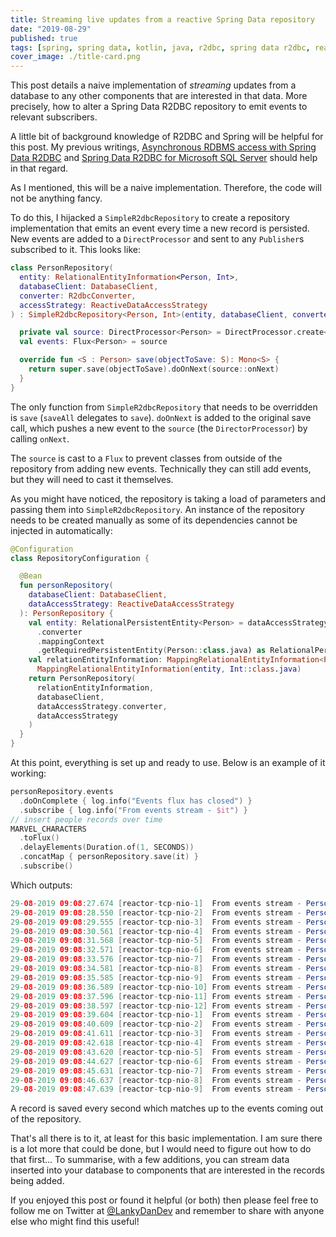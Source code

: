 ```yaml
---
title: Streaming live updates from a reactive Spring Data repository
date: "2019-08-29"
published: true
tags: [spring, spring data, kotlin, java, r2dbc, spring data r2dbc, reactive, reactive streams]
cover_image: ./title-card.png
---
```


This post details a naive implementation of _streaming_ updates from a database to any other components that are interested in that data. More precisely, how to alter a Spring Data R2DBC repository to emit events to relevant subscribers.

A little bit of background knowledge of R2DBC and Spring will be helpful for this post. My previous writings, [Asynchronous RDBMS access with Spring Data R2DBC](https://lankydan.dev/2019/02/16/asynchronous-rdbms-access-with-spring-data-r2dbc) and [Spring Data R2DBC for Microsoft SQL Server](https://lankydan.dev/spring-data-r2dbc-for-microsoft-sql-server) should help in that regard.

As I mentioned, this will be a naive implementation. Therefore, the code will not be anything fancy.

To do this, I hijacked a `SimpleR2dbcRepository` to create a repository implementation that emits an event every time a new record is persisted. New events are added to a `DirectProcessor` and sent to any `Publisher`s subscribed to it. This looks like:

```kotlin
class PersonRepository(
  entity: RelationalEntityInformation<Person, Int>,
  databaseClient: DatabaseClient,
  converter: R2dbcConverter,
  accessStrategy: ReactiveDataAccessStrategy
) : SimpleR2dbcRepository<Person, Int>(entity, databaseClient, converter, accessStrategy) {

  private val source: DirectProcessor<Person> = DirectProcessor.create<Person>()
  val events: Flux<Person> = source

  override fun <S : Person> save(objectToSave: S): Mono<S> {
    return super.save(objectToSave).doOnNext(source::onNext)
  }
}
```

The only function from `SimpleR2dbcRepository` that needs to be overridden is `save` (`saveAll` delegates to `save`). `doOnNext` is added to the original save call, which pushes a new event to the `source` (the `DirectorProcessor`) by calling `onNext`.

The `source` is cast to a `Flux` to prevent classes from outside of the repository from adding new events. Technically they can still add events, but they will need to cast it themselves.

As you might have noticed, the repository is taking a load of parameters and passing them into `SimpleR2dbcRepository`. An instance of the repository needs to be created manually as some of its dependencies cannot be injected in automatically:

```kotlin
@Configuration
class RepositoryConfiguration {

  @Bean
  fun personRepository(
    databaseClient: DatabaseClient,
    dataAccessStrategy: ReactiveDataAccessStrategy
  ): PersonRepository {
    val entity: RelationalPersistentEntity<Person> = dataAccessStrategy
      .converter
      .mappingContext
      .getRequiredPersistentEntity(Person::class.java) as RelationalPersistentEntity<Person>
    val relationEntityInformation: MappingRelationalEntityInformation<Person, Int> =
      MappingRelationalEntityInformation(entity, Int::class.java)
    return PersonRepository(
      relationEntityInformation,
      databaseClient,
      dataAccessStrategy.converter,
      dataAccessStrategy
    )
  }
}
```

At this point, everything is set up and ready to use. Below is an example of it working:

```kotlin
personRepository.events
  .doOnComplete { log.info("Events flux has closed") }
  .subscribe { log.info("From events stream - $it") }
// insert people records over time
MARVEL_CHARACTERS
  .toFlux()
  .delayElements(Duration.of(1, SECONDS))
  .concatMap { personRepository.save(it) }
  .subscribe()
```

Which outputs:

```java
29-08-2019 09:08:27.674 [reactor-tcp-nio-1]  From events stream - Person(id=481, name=Spiderman, age=18)
29-08-2019 09:08:28.550 [reactor-tcp-nio-2]  From events stream - Person(id=482, name=Ironman, age=48)
29-08-2019 09:08:29.555 [reactor-tcp-nio-3]  From events stream - Person(id=483, name=Thor, age=1000)
29-08-2019 09:08:30.561 [reactor-tcp-nio-4]  From events stream - Person(id=484, name=Hulk, age=49)
29-08-2019 09:08:31.568 [reactor-tcp-nio-5]  From events stream - Person(id=485, name=Antman, age=49)
29-08-2019 09:08:32.571 [reactor-tcp-nio-6]  From events stream - Person(id=486, name=Blackwidow, age=34)
29-08-2019 09:08:33.576 [reactor-tcp-nio-7]  From events stream - Person(id=487, name=Starlord, age=38)
29-08-2019 09:08:34.581 [reactor-tcp-nio-8]  From events stream - Person(id=488, name=Captain America, age=100)
29-08-2019 09:08:35.585 [reactor-tcp-nio-9]  From events stream - Person(id=489, name=Warmachine, age=50)
29-08-2019 09:08:36.589 [reactor-tcp-nio-10] From events stream - Person(id=490, name=Wasp, age=26)
29-08-2019 09:08:37.596 [reactor-tcp-nio-11] From events stream - Person(id=491, name=Winter Soldier, age=101)
29-08-2019 09:08:38.597 [reactor-tcp-nio-12] From events stream - Person(id=492, name=Black Panther, age=42)
29-08-2019 09:08:39.604 [reactor-tcp-nio-1]  From events stream - Person(id=493, name=Doctor Strange, age=42)
29-08-2019 09:08:40.609 [reactor-tcp-nio-2]  From events stream - Person(id=494, name=Gamora, age=29)
29-08-2019 09:08:41.611 [reactor-tcp-nio-3]  From events stream - Person(id=495, name=Groot, age=4)
29-08-2019 09:08:42.618 [reactor-tcp-nio-4]  From events stream - Person(id=496, name=Hawkeye, age=47)
29-08-2019 09:08:43.620 [reactor-tcp-nio-5]  From events stream - Person(id=497, name=Pepper Potts, age=44)
29-08-2019 09:08:44.627 [reactor-tcp-nio-6]  From events stream - Person(id=498, name=Captain Marvel, age=59)
29-08-2019 09:08:45.631 [reactor-tcp-nio-7]  From events stream - Person(id=499, name=Rocket Raccoon, age=30)
29-08-2019 09:08:46.637 [reactor-tcp-nio-8]  From events stream - Person(id=500, name=Drax, age=49)
29-08-2019 09:08:47.639 [reactor-tcp-nio-9]  From events stream - Person(id=501, name=Nebula, age=30)
```

A record is saved every second which matches up to the events coming out of the repository.

That's all there is to it, at least for this basic implementation. I am sure there is a lot more that could be done, but I would need to figure out how to do that first... To summarise, with a few additions, you can stream data inserted into your database to components that are interested in the records being added.

If you enjoyed this post or found it helpful (or both) then please feel free to follow me on Twitter at [@LankyDanDev](https://twitter.com/LankyDanDev) and remember to share with anyone else who might find this useful!
